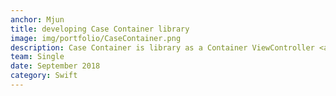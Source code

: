 ```yaml
---
anchor: Mjun
title: developing Case Container library 
image: img/portfolio/CaseContainer.png
description: Case Container is library as a Container ViewController <a href="https://github.com/devmjun/CaseContainer">https://github.com/devmjun/CaseContainer</a>
team: Single
date: September 2018
category: Swift
---
```

